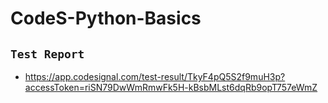 # CodeS-Python-Basics

## `Test Report` 	
- https://app.codesignal.com/test-result/TkyF4pQ5S2f9muH3p?accessToken=riSN79DwWmRmwFk5H-kBsbMLst6dqRb9opT757eWmZ
